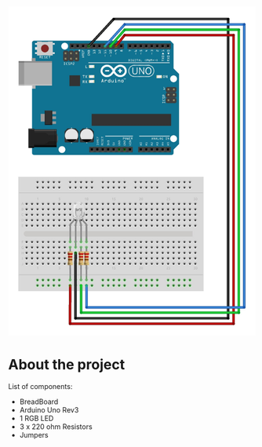 ![Screenshot](rgb.jpg)

# About the project

List of components:
* BreadBoard
* Arduino Uno Rev3
* 1 RGB LED
* 3 x 220 ohm Resistors
* Jumpers


